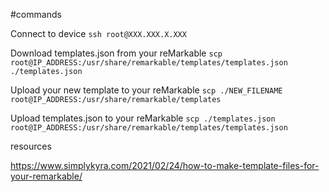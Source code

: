 #commands

Connect to device
```ssh root@XXX.XXX.X.XXX```

Download templates.json from your reMarkable
```scp root@IP_ADDRESS:/usr/share/remarkable/templates/templates.json ./templates.json```

Upload your new template to your reMarkable
```scp ./NEW_FILENAME root@IP_ADDRESS:/usr/share/remarkable/templates```

Upload templates.json to your reMarkable
```scp ./templates.json root@IP_ADDRESS:/usr/share/remarkable/templates/templates.json```



resources

https://www.simplykyra.com/2021/02/24/how-to-make-template-files-for-your-remarkable/

